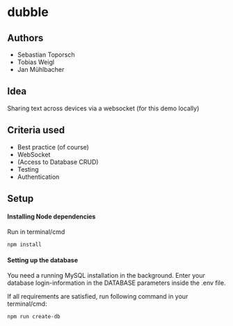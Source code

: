 # dubble

## Authors
- Sebastian Toporsch
- Tobias Weigl
- Jan Mühlbacher

## Idea
Sharing text across devices via a websocket (for this demo locally)

## Criteria used
 - Best practice (of course)
 - WebSocket
 - (Access to Database CRUD)
 - Testing
 - Authentication

 ## Setup
 #### Installing Node dependencies
 Run in terminal/cmd
 ```bs
 npm install
 ```

 #### Setting up the database
 You need a running MySQL installation in the background.
 Enter your database login-information in the DATABASE parameters inside the .env file.

 If all requirements are satisfied, run following command in your terminal/cmd: 
  ```bs
 npm run create-db
 ```

